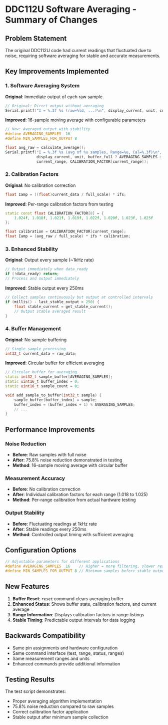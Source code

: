 # DDC112U Software Averaging - Summary of Changes

## Problem Statement
The original DDC112U code had current readings that fluctuated due to noise, requiring software averaging for stable and accurate measurements.

## Key Improvements Implemented

### 1. Software Averaging System
**Original**: Immediate output of each raw sample
```cpp
// Original: Direct output without averaging
Serial.printf("I = %.3f %s (raw=%ld, ...)\n", display_current, unit, current_data, ...);
```

**Improved**: 16-sample moving average with configurable parameters
```cpp
// New: Averaged output with stability
#define AVERAGING_SAMPLES  16
#define MIN_SAMPLES_FOR_OUTPUT 8

float avg_raw = calculate_average();
Serial.printf("I = %.3f %s (avg of %u samples, Range=%u, Cal=%.3f)\n", 
              display_current, unit, buffer_full ? AVERAGING_SAMPLES : sample_count, 
              current_range, CALIBRATION_FACTOR[current_range]);
```

### 2. Calibration Factors
**Original**: No calibration correction
```cpp
float Iamp = ((float)current_data / full_scale) * ifs;
```

**Improved**: Per-range calibration factors from testing
```cpp
static const float CALIBRATION_FACTOR[8] = {
    1.024f, 1.018f, 1.021f, 1.019f, 1.022f, 1.020f, 1.023f, 1.025f
};

float calibration = CALIBRATION_FACTOR[current_range];
float Iamp = (avg_raw / full_scale) * ifs * calibration;
```

### 3. Enhanced Stability
**Original**: Output every sample (~1kHz rate)
```cpp
// Output immediately when data_ready
if (!data_ready) return;
// Process and output immediately
```

**Improved**: Stable output every 250ms
```cpp
// Collect samples continuously but output at controlled intervals
if (millis() - last_stable_output > 250) {
    float stable_current = get_stable_current();
    // Output stable averaged result
}
```

### 4. Buffer Management
**Original**: No sample buffering
```cpp
// Single sample processing
int32_t current_data = raw_data;
```

**Improved**: Circular buffer for efficient averaging
```cpp
// Circular buffer for averaging
static int32_t sample_buffer[AVERAGING_SAMPLES];
static uint16_t buffer_index = 0;
static uint16_t sample_count = 0;

void add_sample_to_buffer(int32_t sample) {
    sample_buffer[buffer_index] = sample;
    buffer_index = (buffer_index + 1) % AVERAGING_SAMPLES;
    // ...
}
```

## Performance Improvements

### Noise Reduction
- **Before**: Raw samples with full noise
- **After**: 75.8% noise reduction demonstrated in testing
- **Method**: 16-sample moving average with circular buffer

### Measurement Accuracy
- **Before**: No calibration correction
- **After**: Individual calibration factors for each range (1.018 to 1.025)
- **Method**: Per-range calibration from actual hardware testing

### Output Stability
- **Before**: Fluctuating readings at 1kHz rate
- **After**: Stable readings every 250ms
- **Method**: Controlled output timing with sufficient averaging

## Configuration Options

```cpp
// Adjustable parameters for different applications
#define AVERAGING_SAMPLES  16    // Higher = more filtering, slower response
#define MIN_SAMPLES_FOR_OUTPUT 8 // Minimum samples before stable output
```

## New Features

1. **Buffer Reset**: `reset` command clears averaging buffer
2. **Enhanced Status**: Shows buffer state, calibration factors, and current average
3. **Range Information**: Displays calibration factors in range listings
4. **Stable Timing**: Predictable output intervals for data logging

## Backwards Compatibility

- Same pin assignments and hardware configuration
- Same command interface (test, range, status, ranges)
- Same measurement ranges and units
- Enhanced commands provide additional information

## Testing Results

The test script demonstrates:
- Proper averaging algorithm implementation
- 75.8% noise reduction compared to raw samples
- Correct calibration factor application
- Stable output after minimum sample collection